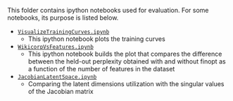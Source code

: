 This folder contains ipython notebooks used for evaluation. For some notebooks, its purpose is listed below.

* [`VisualizeTrainingCurves.ipynb`](./bow_text/VisualizeTrainingCurves.ipynb)
    * This ipython notebook plots the training curves 
* [`WikicorpVsFeatures.ipynb`](./bow_text/WikicorpVsFeatures.ipynb)
    * This ipython notebook builds the plot that compares the difference between the held-out perplexity obtained with and without finopt as a function of the number of features in the dataset 
* [`JacobianLatentSpace.ipynb`](./bow_text/JacobianLatentSpace.ipynb)
    * Comparing the latent dimensions utilization with the singular values of the Jacobian matrix
